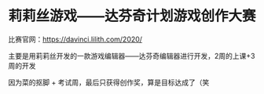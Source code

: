 # 莉莉丝游戏——达芬奇计划游戏创作大赛
比赛官网：https://davinci.lilith.com/2020/

主要是用莉莉丝开发的一款游戏编辑器——达芬奇编辑器进行开发，2周的上课+3周的开发

因为菜的抠脚 + 考试周，最后只获得创作奖，算是目标达成了（笑